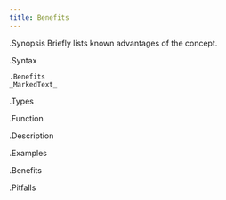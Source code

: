 ```yaml
---
title: Benefits
---
```


.Synopsis
Briefly lists known advantages of the concept.

.Syntax
```
.Benefits
_MarkedText_
```

.Types

.Function

.Description

.Examples

.Benefits

.Pitfalls

